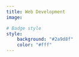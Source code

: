 ```yaml
---
title: Web Development
image:

# Badge style
style:
    background: "#2a9d8f"
    color: "#fff"
---
```

